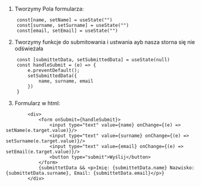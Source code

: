 1. Tworzymy Pola formularza:
```JS
    const[name, setName] = useState("")
    const[surname, setSurname] = useState("")
    const[email, setEmail] = useState("")
```
2. Tworzymy funkcje do submitowania i ustwania ayb nasza storna się nie odświeżała 
```JS
    const [submittetData, setSubmittedData] = useState(null)
    const handleSubmit = (e) => {
        e.preventDefault();
        setSubmittedData({
            name, surname, email
        })
    }
```
3. Formularz w html:
```JS
        <div>
            <form onSubmit={handleSubmit}>
			    <input type="text" value={name} onChange={(e) => setName(e.target.value)}/>
                <input type="text" value={surname} onChange={(e) => setSurname(e.target.value)}/>
                <input type="text" value={email} onChange={(e) => setEmail(e.target.value)}/>
                <button type="submit">Wyślij</button>
            </form>
            {submittetData && <p>Imię: {submittetData.name} Nazwisko: {submittetData.surname}, Email: {submittetData.email}</p>}
        </div>
```